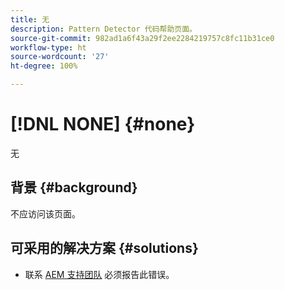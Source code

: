 ```yaml
---
title: 无
description: Pattern Detector 代码帮助页面。
source-git-commit: 982ad1a6f43a29f2ee2284219757c8fc11b31ce0
workflow-type: ht
source-wordcount: '27'
ht-degree: 100%

---
```



# [!DNL NONE] {#none}

无

## 背景 {#background}

不应访问该页面。

## 可采用的解决方案 {#solutions}

* 联系 [AEM 支持团队](https://helpx.adobe.com/cn/enterprise/using/support-for-experience-cloud.html) 必须报告此错误。
